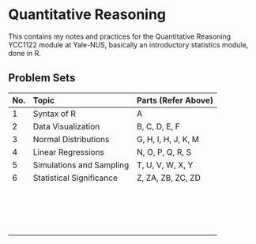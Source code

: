 # Quantitative Reasoning

This contains my notes and practices for the Quantitative Reasoning YCC1122 module at Yale-NUS, basically an introductory statistics module, done in R.



## Problem Sets

| No.  | Topic                    | Parts (Refer Above) |
| :--- | :----------------------- | :------------------ |
| 1    | Syntax of R              | A                   |
| 2    | Data Visualization       | B, C, D, E, F       |
| 3    | Normal Distributions     | G, H, I, H, J, K, M |
| 4    | Linear Regressions       | N, O, P, Q, R, S    |
| 5    | Simulations and Sampling | T, U, V, W, X, Y    |
| 6    | Statistical Significance | Z, ZA, ZB, ZC, ZD   |
|      |                          |                     |
|      |                          |                     |
|      |                          |                     |
|      |                          |                     |
|      |                          |                     |
|      |                          |                     |
|      |                          |                     |
|      |                          |                     |
|      |                          |                     |
|      |                          |                     |
|      |                          |                     |
|      |                          |                     |
|      |                          |                     |
|      |                          |                     |
|      |                          |                     |
|      |                          |                     |
|      |                          |                     |

